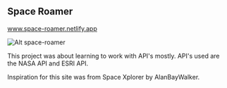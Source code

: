 ## Space Roamer

<a href="https://space-roamer.netlify.app" target="_blank">www.space-roamer.netlify.app</a>

![Alt space-roamer](./images/space-roamer-gif.gif?raw=true "space-roamer")

This project was about learning to work with API's mostly.
API's used are the NASA API and ESRI API.

Inspiration for this site was from Space Xplorer by AlanBayWalker.
